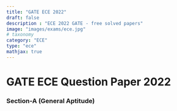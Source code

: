 ```yaml
---
title: "GATE ECE 2022"
draft: false
description : "ECE 2022 GATE - free solved papers"
image: "images/exams/ece.jpg"
# taxonomy
category: "ECE"
type: "ece"
mathjax: true
---
```


# GATE ECE Question Paper 2022

### Section-A (General Aptitude)

<script src="/app.js"></script>
